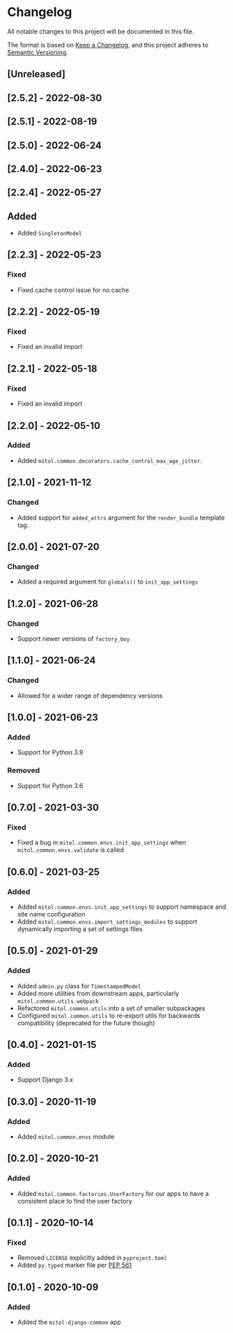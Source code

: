 # Changelog
All notable changes to this project will be documented in this file.

The format is based on [Keep a Changelog](https://keepachangelog.com/en/1.0.0/),
and this project adheres to [Semantic Versioning](https://semver.org/spec/v2.0.0.html).

## [Unreleased]

## [2.5.2] - 2022-08-30

## [2.5.1] - 2022-08-19

## [2.5.0] - 2022-06-24

## [2.4.0] - 2022-06-23

## [2.2.4] - 2022-05-27

## Added

- Added `SingletonModel`

## [2.2.3] - 2022-05-23

### Fixed

- Fixed cache control issue for no cache

## [2.2.2] - 2022-05-19

### Fixed

- Fixed an invalid import


## [2.2.1] - 2022-05-18

### Fixed

- Fixed an invalid import

## [2.2.0] - 2022-05-10

### Added

- Added `mitol.common.decorators.cache_control_max_age_jitter`.

## [2.1.0] - 2021-11-12

### Changed

- Added support for `added_attrs` argument for the `render_bundle` template tag.

## [2.0.0] - 2021-07-20

### Changed

- Added a required argument for `globals()` to `init_app_settings`

## [1.2.0] - 2021-06-28

### Changed

- Support newer versions of `factory_boy`

## [1.1.0] - 2021-06-24

### Changed

- Allowed for a wider range of dependency versions

## [1.0.0] - 2021-06-23

### Added
- Support for Python 3.9

### Removed
- Support for Python 3.6

## [0.7.0] - 2021-03-30

### Fixed
- Fixed a bug in `mitol.common.envs.init_app_settings` when `mitol.common.envs.validate` is called

## [0.6.0] - 2021-03-25

### Added
- Added `mitol.common.envs.init_app_settings` to support namespace and site name configuration
- Added `mitol.common.envs.import_settings_modules` to support dynamically importing a set of settings files

## [0.5.0] - 2021-01-29

### Added
- Added `admin.py` class for `TimestampedModel`
- Added more utilities from downstream apps, particularly `mitol.common.utils.webpack`
- Refactored `mitol.common.utils` into a set of smaller subpackages
- Configured `mitol.common.utils` to re-export utils for backwards compatibility (deprecated for the future though)

## [0.4.0] - 2021-01-15

### Added
- Support Django 3.x

## [0.3.0] - 2020-11-19

### Added
- Added `mitol.common.envs` module

## [0.2.0] - 2020-10-21
### Added
- Added `mitol.common.factories.UserFactory` for our apps to have a consistent place to find the user factory

## [0.1.1] - 2020-10-14

### Fixed
- Removed `LICENSE` explicitly added in `pyproject.toml`
- Added `py.typed` marker file per [PEP 561](https://www.python.org/dev/peps/pep-0561/#packaging-type-information)

## [0.1.0] - 2020-10-09

### Added
- Added the `mitol-django-common` app
